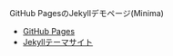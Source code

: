 GitHub PagesのJekyllデモページ(Minima)

- [GitHub Pages](https://shimajima-eiji.github.io/Hosting_demo_jekyll_Minima/)
- [Jekyllテーマサイト](https://github.com/pages-themes/minima)
